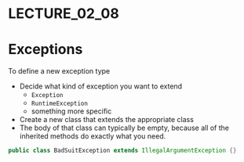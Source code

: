 # LECTURE_02_08

# Exceptions

To define a new exception type

* Decide what kind of exception you want to extend
    * `Exception`
    * `RuntimeException`
    * something more specific
* Create a new class that extends the appropriate class
* The body of that class can typically be empty, because
   all of the inherited methods do exactly what you need.
 
```java
public class BadSuitException extends IllegalArgumentException {}
```
